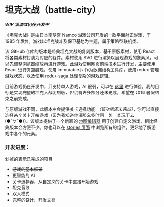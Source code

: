 # 坦克大战（battle-city）

_**WIP 该游戏仍在开发中**_

《坦克大战》是由日本南梦宫 Namco 游戏公司开发的一款平面射击游戏，于 1985 年发售。游戏以坦克战斗及保卫基地为主题，属于策略型联机类。

该 GitHub 仓库的版本是经典坦克大战的复刻版本，基于原版素材，使用 React 将各类素材封装为对应的组件。素材使用 SVG 进行渲染以展现游戏的像素风，可以先调整浏览器缩放再进行游戏。此游戏使用网页前端技术进行开发，主要使用 React 进行页面展现，使用 immutable.js 作为数据结构工具库，使用 redux 管理游戏状态，以及使用 redux-saga 处理复杂的游戏逻辑。

目前游戏仍在开发中，只支持单人游戏，AI 很弱，可以在 [这里](http://shinima.pw/battle-city/) 进行体验。我的目标是实现完整的坦克大战复刻版，但仍有许多部分还未完成，希望在 2018 暑假结束之前完成。

与原版游戏不同，此版本中会提供关卡选择功能 _（该功能还未完成）_，你可以直接选择某个关卡开始游戏（因为我知道你没那么多时间一关一关玩下去 (●ˇ∀ˇ●)）。该版本提供了一个新颖的 [地图编辑器](http://shinima.pw/battle-city/editor.html) 用于创建自定义游戏，相比经典版本会方便不少。你也可以在 [stories 页面](http://shinima.pw/battle-city/stories.html) 中浏览所有的组件，更好地了解游戏中各个的元素。

### 开发进度：

划掉的表示已完成的项目

* ~~游戏的基本框架~~
* 更智能的 AI
* 关卡选择器，从自定义的关卡中直接开始游戏
* 坦克音效
* 双人模式
* 完整的设计、开发文档
